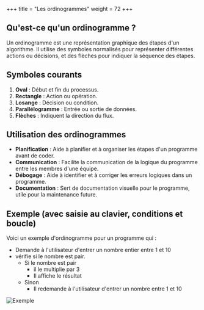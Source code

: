 +++
title = "Les ordinogrammes"
weight = 72
+++


## Qu'est-ce qu'un ordinogramme ?

Un ordinogramme est une représentation graphique des étapes d'un algorithme. Il utilise des symboles normalisés pour représenter différentes actions ou décisions, et des flèches pour indiquer la séquence des étapes.

## Symboles courants

1. **Oval** : Début et fin du processus.
2. **Rectangle** : Action ou opération.
3. **Losange** : Décision ou condition.
4. **Parallélogramme** : Entrée ou sortie de données.
5. **Flèches** : Indiquent la direction du flux.

## Utilisation des ordinogrammes

- **Planification** : Aide à planifier et à organiser les étapes d'un programme avant de coder.
- **Communication** : Facilite la communication de la logique du programme entre les membres d'une équipe.
- **Débogage** : Aide à identifier et à corriger les erreurs logiques dans un programme.
- **Documentation** : Sert de documentation visuelle pour le programme, utile pour la maintenance future.

## Exemple (avec saisie au clavier, conditions et boucle)

Voici un exemple d'ordinogramme pour un programme qui :
- Demande à l'utilisateur d'entrer un nombre entier entre 1 et 10
- vérifie si le nombre est pair.
	- Si le nombre est pair
		- il le multiplie par 3
		- Il affiche le résultat
	- Sinon
		- Il redemande à l'utilisateur d'entrer un nombre entre 1 et 10


![Exemple](../ordino.png?width=25vw)
